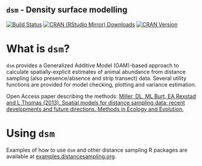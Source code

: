 `dsm` - Density surface modelling
-------------------------------

[![Build Status](https://travis-ci.org/DistanceDevelopment/dsm.svg?branch=master)](https://travis-ci.org/DistanceDevelopment/dsm)
[![CRAN (RStudio Mirror) Downloads](http://cranlogs.r-pkg.org/badges/dsm)](https://www.r-pkg.org:443/pkg/dsm)
[![CRAN Version](http://www.r-pkg.org/badges/version/dsm)](https://www.r-pkg.org:443/pkg/dsm)

# What is `dsm`?

`dsm` provides a Generalized Additive Model (GAM)-based approach to calculate spatially-explicit estimates of animal abundance from distance sampling (also presence/absence and strip transect) data. Several utility functions are provided for model checking, plotting and variance estimation.

Open Access paper describing the methods: [Miller, DL, ML Burt, EA Rexstad and L Thomas (2013). Spatial models for distance sampling data: recent developments and future directions. Methods in Ecology and Evolution.]( https://doi.org/10.1111/2041-210X.12105)

# Using `dsm`

Examples of how to use `dsm` and other distance sampling R packages are available at [examples.distancesampling.org](http://examples.distancesampling.org).

